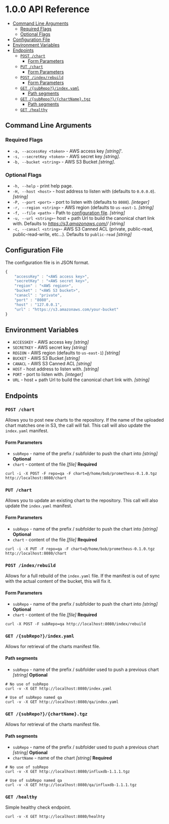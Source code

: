 # 1.0.0 API Reference

<!-- START doctoc generated TOC please keep comment here to allow auto update -->
<!-- DON'T EDIT THIS SECTION, INSTEAD RE-RUN doctoc TO UPDATE -->


- [Command Line Arguments](#command-line-arguments)
  - [Required Flags](#required-flags)
  - [Optional Flags](#optional-flags)
- [Configuration File](#configuration-file)
- [Environment Variables](#environment-variables)
- [Endpoints](#endpoints)
  - [`POST /chart`](#post-chart)
    - [Form Parameters](#form-parameters)
  - [`PUT /chart`](#put-chart)
    - [Form Parameters](#form-parameters-1)
  - [`POST /index/rebuild`](#post-indexrebuild)
    - [Form Parameters](#form-parameters-2)
  - [`GET /{subRepo?}/index.yaml`](#get-subrepoindexyaml)
    - [Path segments](#path-segments)
  - [`GET /{subRepo?}/{chartName}.tgz`](#get-subrepochartnametgz)
    - [Path segments](#path-segments-1)
  - [`GET /healthy`](#get-healthy)

<!-- END doctoc generated TOC please keep comment here to allow auto update -->

## Command Line Arguments

### Required Flags

- `-a, --accessKey <token>` - AWS access key *[string]*'.
- `-s, --secretKey <token>` - AWS secret key *[string]*.
- `-b, --bucket <string>` - AWS S3 Bucket *[string]*.

### Optional Flags

- `-h, --help` - print help page.
- `-H, --host <host>` - host address to listen with (defaults to `0.0.0.0`). *[string]*
- `-P, --port <port>` - port to listen with (defaults to `8080`). *[integer]*
- `-r, --region <string>` - AWS region (defaults to `us-east-1`. *[string]*
- `-f, --file <path>` - Path to [configuration file](#configuration-file). *[string]*
- `-u, --url <string>`- host + path Url to build the canonical chart link with. Defaults to _https://s3.amazonaws.com/<bucket>/<subRepo>_ *[string]*
- `-c, --canacl <string>`- AWS S3 Canned ACL (private, public-read, public-read-write, etc...).  Defaults to `public-read` *[string]*

## Configuration File

The configuration file is in JSON format.

```Javascript
{
    "accessKey" : "<AWS access key>",
    "secretKey" : "<AWS secret key>",
    "region" : "<AWS region>",
    "bucket" : "<AWS S3 bucket>",
    "canacl" : "private",
    "port" : "8080",
    "host" : "127.0.0.1",
    "url" : "https://s3.amazonaws.com/your-bucket"
}
```

## Environment Variables

- `ACCESSKEY` - AWS access key *[string]*
- `SECRETKEY` - AWS secret key *[string]*
- `REGION` - AWS region (defaults to `us-east-1`) *[string]*
- `BUCKET` - AWS S3 Bucket *[string]*
- `CANACL` - AWS S3 Canned ACL *[string]*
- `HOST` - host address to listen with. *[string]*
- `PORT` - port to listen with. *[integer]*
- `URL` - host + path Url to build the canonical chart link with. *[string]*

## Endpoints

### `POST /chart`
Allows you to post new charts to the repository.  If the name of the uploaded chart matches one in S3, the call will fail.  This call will also update the `index.yaml` manifest.

#### Form Parameters
- `subRepo` - name of the prefix / subfolder to push the chart into *[string]* **Optional**
- `chart` - content of the file *[file]* **Required**

```
curl -i -X POST -F repo=qa -F chart=@/home/bob/prometheus-0.1.0.tgz http://localhost:8080/chart
```

### `PUT /chart`
Allows you to update an existing chart to the repository.  This call will also update the `index.yaml` manifest.

#### Form Parameters
- `subRepo` - name of the prefix / subfolder to push the chart into *[string]* **Optional**
- `chart` - content of the file *[file]* **Required**

```
curl -i -X PUT -F repo=qa -F chart=@/home/bob/prometheus-0.1.0.tgz http://localhost:8080/chart
```

### `POST /index/rebuild`
Allows for a full rebuild of the `index.yaml` file.  If the manifest is out of sync with the actual content of the bucket, this will fix it.

#### Form Parameters
- `subRepo` - name of the prefix / subfolder to push the chart into *[string]* **Optional**
- `chart` - content of the file *[file]* **Required**

```
curl -X POST -F subRepo=qa http://localhost:8080/index/rebuild
```

### `GET /{subRepo?}/index.yaml`
Allows for retrieval of the charts manifest file.

#### Path segments
- `subRepo` - name of the prefix / subfolder used to push a previous chart *[string]* **Optional**

```
# No use of subRepo
curl -v -X GET http://localhost:8080/index.yaml

# Use of subRepo named qa
curl -v -X GET http://localhost:8080/qa/index.yaml
```

### `GET /{subRepo?}/{chartName}.tgz`
Allows for retrieval of the charts manifest file.

#### Path segments
- `subRepo` - name of the prefix / subfolder used to push a previous chart *[string]* **Optional**
- `chartName` - name of the chart *[string]* **Required**

```
# No use of subRepo
curl -v -X GET http://localhost:8080/influxdb-1.1.1.tgz

# Use of subRepo named qa
curl -v -X GET http://localhost:8080/qa/influxdb-1.1.1.tgz
```

### `GET /healthy`
Simple healthy check endpoint.

```
curl -v -X GET http://localhost:8080/healhty
```